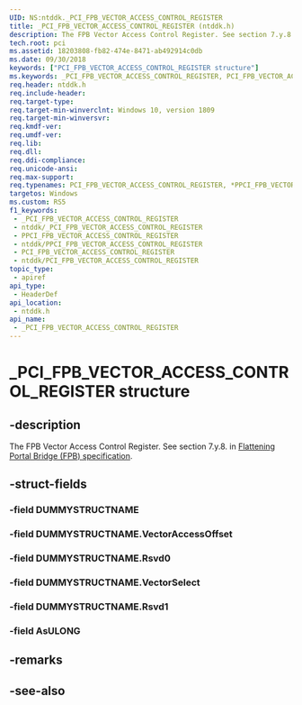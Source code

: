 ```yaml
---
UID: NS:ntddk._PCI_FPB_VECTOR_ACCESS_CONTROL_REGISTER
title: _PCI_FPB_VECTOR_ACCESS_CONTROL_REGISTER (ntddk.h)
description: The FPB Vector Access Control Register. See section 7.y.8.
tech.root: pci
ms.assetid: 18203808-fb82-474e-8471-ab492914c0db
ms.date: 09/30/2018
keywords: ["PCI_FPB_VECTOR_ACCESS_CONTROL_REGISTER structure"]
ms.keywords: _PCI_FPB_VECTOR_ACCESS_CONTROL_REGISTER, PCI_FPB_VECTOR_ACCESS_CONTROL_REGISTER, *PPCI_FPB_VECTOR_ACCESS_CONTROL_REGISTER,
req.header: ntddk.h
req.include-header: 
req.target-type: 
req.target-min-winverclnt: Windows 10, version 1809
req.target-min-winversvr: 
req.kmdf-ver: 
req.umdf-ver: 
req.lib: 
req.dll: 
req.ddi-compliance: 
req.unicode-ansi: 
req.max-support: 
req.typenames: PCI_FPB_VECTOR_ACCESS_CONTROL_REGISTER, *PPCI_FPB_VECTOR_ACCESS_CONTROL_REGISTER
targetos: Windows
ms.custom: RS5
f1_keywords:
 - _PCI_FPB_VECTOR_ACCESS_CONTROL_REGISTER
 - ntddk/_PCI_FPB_VECTOR_ACCESS_CONTROL_REGISTER
 - PPCI_FPB_VECTOR_ACCESS_CONTROL_REGISTER
 - ntddk/PPCI_FPB_VECTOR_ACCESS_CONTROL_REGISTER
 - PCI_FPB_VECTOR_ACCESS_CONTROL_REGISTER
 - ntddk/PCI_FPB_VECTOR_ACCESS_CONTROL_REGISTER
topic_type:
 - apiref
api_type:
 - HeaderDef
api_location:
 - ntddk.h
api_name:
 - _PCI_FPB_VECTOR_ACCESS_CONTROL_REGISTER
---
```


# _PCI_FPB_VECTOR_ACCESS_CONTROL_REGISTER structure


## -description

The FPB Vector Access Control Register. See section 7.y.8. in [Flattening Portal Bridge (FPB) specification](https://pcisig.com).

## -struct-fields

### -field DUMMYSTRUCTNAME

### -field DUMMYSTRUCTNAME.VectorAccessOffset

### -field DUMMYSTRUCTNAME.Rsvd0

### -field DUMMYSTRUCTNAME.VectorSelect

### -field DUMMYSTRUCTNAME.Rsvd1

### -field AsULONG

## -remarks

## -see-also

